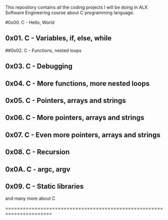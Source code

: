 This repository contains all the coding projects I will be doing in ALX Software Engineering course about C programming language.


#0x00. C - Hello, World

## 0x01. C - Variables, if, else, while

##0x02. C - Functions, nested loops

## 0x03. C - Debugging

## 0x04. C - More functions, more nested loops

## 0x05. C - Pointers, arrays and strings

## 0x06. C - More pointers, arrays and strings

## 0x07. C - Even more pointers, arrays and strings

## 0x08. C - Recursion

##  0x0A. C - argc, argv

##  0x09. C - Static libraries 

and many more about C 

======================================================================

